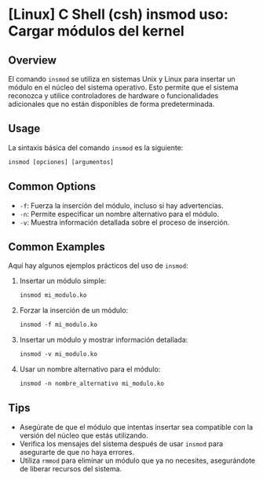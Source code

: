 # [Linux] C Shell (csh) insmod uso: Cargar módulos del kernel

## Overview
El comando `insmod` se utiliza en sistemas Unix y Linux para insertar un módulo en el núcleo del sistema operativo. Esto permite que el sistema reconozca y utilice controladores de hardware o funcionalidades adicionales que no están disponibles de forma predeterminada.

## Usage
La sintaxis básica del comando `insmod` es la siguiente:

```csh
insmod [opciones] [argumentos]
```

## Common Options
- `-f`: Fuerza la inserción del módulo, incluso si hay advertencias.
- `-n`: Permite especificar un nombre alternativo para el módulo.
- `-v`: Muestra información detallada sobre el proceso de inserción.

## Common Examples
Aquí hay algunos ejemplos prácticos del uso de `insmod`:

1. Insertar un módulo simple:
   ```csh
   insmod mi_modulo.ko
   ```

2. Forzar la inserción de un módulo:
   ```csh
   insmod -f mi_modulo.ko
   ```

3. Insertar un módulo y mostrar información detallada:
   ```csh
   insmod -v mi_modulo.ko
   ```

4. Usar un nombre alternativo para el módulo:
   ```csh
   insmod -n nombre_alternativo mi_modulo.ko
   ```

## Tips
- Asegúrate de que el módulo que intentas insertar sea compatible con la versión del núcleo que estás utilizando.
- Verifica los mensajes del sistema después de usar `insmod` para asegurarte de que no haya errores.
- Utiliza `rmmod` para eliminar un módulo que ya no necesites, asegurándote de liberar recursos del sistema.